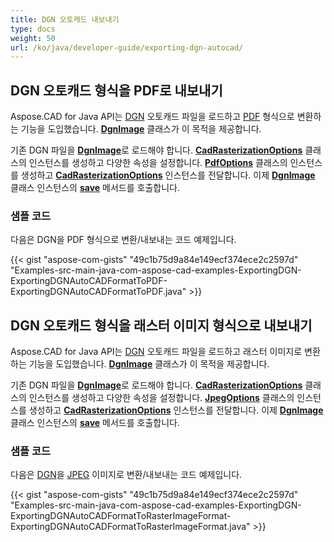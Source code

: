 ```yaml
---
title: DGN 오토캐드 내보내기
type: docs
weight: 50
url: /ko/java/developer-guide/exporting-dgn-autocad/
---
```


## **DGN 오토캐드 형식을 PDF로 내보내기**

Aspose.CAD for Java API는 [DGN](https://docs.fileformat.com/cad/dgn/) 오토캐드 파일을 로드하고 [PDF](https://docs.fileformat.com/pdf/) 형식으로 변환하는 기능을 도입했습니다. [**DgnImage**](https://reference.aspose.com/cad/java/com.aspose.cad.fileformats.dgn/DgnImage) 클래스가 이 목적을 제공합니다.

기존 DGN 파일을 [**DgnImage**](https://reference.aspose.com/cad/java/com.aspose.cad.fileformats.dgn/DgnImage)로 로드해야 합니다. [**CadRasterizationOptions**](https://reference.aspose.com/cad/java/com.aspose.cad.imageoptions/CadRasterizationOptions) 클래스의 인스턴스를 생성하고 다양한 속성을 설정합니다. [**PdfOptions**](https://reference.aspose.com/cad/java/com.aspose.cad.imageoptions/pdfoptions) 클래스의 인스턴스를 생성하고 [**CadRasterizationOptions**](https://reference.aspose.com/cad/java/com.aspose.cad.imageoptions/CadRasterizationOptions) 인스턴스를 전달합니다. 이제 [**DgnImage**](https://reference.aspose.com/cad/java/com.aspose.cad.fileformats.dgn/DgnImage) 클래스 인스턴스의 [**save**](https://reference.aspose.com/cad/java/com.aspose.cad/Image#save--) 메서드를 호출합니다.

### 샘플 코드

다음은 DGN을 PDF 형식으로 변환/내보내는 코드 예제입니다.

{{< gist "aspose-com-gists" "49c1b75d9a84e149ecf374ece2c2597d" "Examples-src-main-java-com-aspose-cad-examples-ExportingDGN-ExportingDGNAutoCADFormatToPDF-ExportingDGNAutoCADFormatToPDF.java" >}}

## **DGN 오토캐드 형식을 래스터 이미지 형식으로 내보내기**

Aspose.CAD for Java API는 [DGN](https://docs.fileformat.com/cad/dgn/) 오토캐드 파일을 로드하고 래스터 이미지로 변환하는 기능을 도입했습니다. [**DgnImage**](https://reference.aspose.com/cad/java/com.aspose.cad.fileformats.dgn/DgnImage) 클래스가 이 목적을 제공합니다.

기존 DGN 파일을 [**DgnImage**](https://reference.aspose.com/cad/java/com.aspose.cad.fileformats.dgn/DgnImage)로 로드해야 합니다. [**CadRasterizationOptions**](https://reference.aspose.com/cad/java/com.aspose.cad.imageoptions/CadRasterizationOptions) 클래스의 인스턴스를 생성하고 다양한 속성을 설정합니다. [**JpegOptions**](https://reference.aspose.com/cad/java/com.aspose.cad.imageoptions/JpegOptions) 클래스의 인스턴스를 생성하고 [**CadRasterizationOptions**](https://reference.aspose.com/cad/java/com.aspose.cad.imageoptions/CadRasterizationOptions) 인스턴스를 전달합니다. 이제 [**DgnImage**](https://reference.aspose.com/cad/java/com.aspose.cad.fileformats.dgn/DgnImage) 클래스 인스턴스의 [**save**](https://reference.aspose.com/cad/java/com.aspose.cad/Image#save--) 메서드를 호출합니다.

### 샘플 코드

다음은 [DGN](https://docs.fileformat.com/cad/dgn/)을 [JPEG](https://docs.fileformat.com/image/jpeg/) 이미지로 변환/내보내는 코드 예제입니다.

{{< gist "aspose-com-gists" "49c1b75d9a84e149ecf374ece2c2597d" "Examples-src-main-java-com-aspose-cad-examples-ExportingDGN-ExportingDGNAutoCADFormatToRasterImageFormat-ExportingDGNAutoCADFormatToRasterImageFormat.java" >}}
